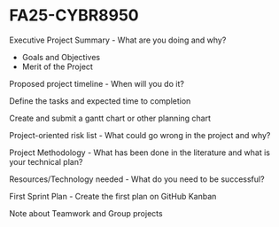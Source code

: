 # FA25-CYBR8950

Executive Project Summary - What are you doing and why?
- Goals and Objectives
- Merit of the Project

Proposed project timeline - When will you do it?

Define the tasks and expected time to completion

Create and submit a gantt chart or other planning chart

Project-oriented risk list - What could go wrong in the project and why?

Project Methodology - What has been done in the literature and what is your technical plan?

Resources/Technology needed - What do you need to be successful?

First Sprint Plan - Create the first plan on GitHub Kanban

Note about Teamwork and Group projects
